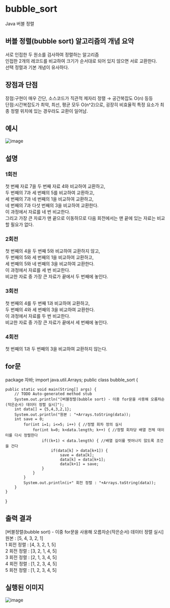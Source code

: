 # bubble_sort<br>
Java 버블 정렬<br>
## 버블 정렬(bubble sort) 알고리즘의 개념 요약<br>

서로 인접한 두 원소를 검사하여 정렬하는 알고리즘<br>
인접한 2개의 레코드를 비교하여 크기가 순서대로 되어 있지 않으면 서로 교환한다.<br>
선택 정렬과 기본 개념이 유사하다.<br>
## 장점과 단점<br>
장점:구현이 매우 간단, 소스코드가 직관적 제자리 정렬 → 공간복잡도 O(n) 등등<br>
단점:시간복잡도가 최악, 최선, 평균 모두 O(n^2)으로, 굉장히 비효율적 특정 요소가 최종 정렬 위치에 있는 경우라도 교환이 일어남.<br>
## 예시<br>
![image](https://user-images.githubusercontent.com/126844692/223324892-77800a8c-f9a1-4093-8051-bbf265a095f9.png)<br>
## 설명<br>
### 1회전<br>
첫 번째 자료 7을 두 번째 자료 4와 비교하여 교환하고,<br>두 번째의 7과 세 번째의 5를 비교하여 교환하고,<br>세 번째의 7과 네 번째의 1을 비교하여 교환하고,<br>네 번째의 7과 다섯 번째의 3을 비교하여 교환한다.<br>이 과정에서 자료를 네 번 비교한다.<br>그리고 가장 큰 자료가 맨 끝으로 이동하므로 다음 회전에서는 맨 끝에 있는 자료는 비교할 필요가 없다.<br>
### 2회전<br>
첫 번째의 4을 두 번째 5와 비교하여 교환하지 않고,<br>두 번째의 5와 세 번째의 1을 비교하여 교환하고,<br>세 번째의 5와 네 번째의 3을 비교하여 교환한다.<br>이 과정에서 자료를 세 번 비교한다.<br>비교한 자료 중 가장 큰 자료가 끝에서 두 번째에 놓인다.<br>
### 3회전<br>
첫 번째의 4를 두 번째 1과 비교하여 교환하고,<br>두 번째의 4와 세 번째의 3을 비교하여 교환한다.<br>이 과정에서 자료를 두 번 비교한다.<br>비교한 자료 중 가장 큰 자료가 끝에서 세 번째에 놓인다.<br>
### 4회전<br>
첫 번째의 1과 두 번째의 3을 비교하여 교환하지 않는다.<br>
## for문<br>

package 자바;
import java.util.Arrays;
public class bubble_sort {

	public static void main(String[] args) {
		// TODO Auto-generated method stub
		System.out.println("[버블정렬(bubble sort) - 이중 for문을 사용해 오름차순(작은순서) 데이터 정렬 실시]");	
		int data[] = {5,4,3,2,1};
		System.out.println("원본 : "+Arrays.toString(data));		
		int save = 0;
			for(int i=1; i<=5; i++) { //정렬 회차 정의 실시			
				for(int k=0; k<data.length; k++) { //정렬 회차당 배열 전체 데이터를 다시 정렬한다
					if((k+1) < data.length) { //배열 길이를 벗어나지 않도록 조건을 건다
						if(data[k] > data[k+1]) {
							save = data[k];
							data[k] = data[k+1];
							data[k+1] = save;
					}	
				}				
			}			
			System.out.println(i+" 회전 정렬 : "+Arrays.toString(data));	
		}
	}

}

## 출력 결과<br>
[버블정렬(bubble sort) - 이중 for문을 사용해 오름차순(작은순서) 데이터 정렬 실시]<br>
원본 : [5, 4, 3, 2, 1]<br>
1 회전 정렬 : [4, 3, 2, 1, 5]<br>
2 회전 정렬 : [3, 2, 1, 4, 5]<br>
3 회전 정렬 : [2, 1, 3, 4, 5]<br>
4 회전 정렬 : [1, 2, 3, 4, 5]<br>
5 회전 정렬 : [1, 2, 3, 4, 5]<br>
## 실행된 이미지<br>
![image](https://user-images.githubusercontent.com/126844692/223328582-a7393472-1092-48d1-bf4d-001b9f3ac5d7.png)

